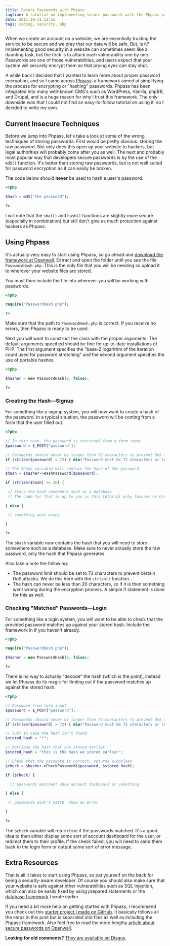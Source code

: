 ```yaml
---
title: Secure Passwords with Phpass
tagline: A tutorial on implementing secure passwords with the Phpass password hashing library
date: 2011-10-11 12:55
tags: coding, security, php
---
```


When we create an account on a website, we are essentially trusting the service to be secure and we pray that our data will be safe. But, is it? Implementing good security in a website can sometimes seem like a daunting task, but the trick is to attack each vulnerability one by one. Passwords are one of those vulnerabilities, and users expect that your system will securely encrypt them so that prying eyes can stay shut.

A while back I decided that I wanted to learn more about proper password encryption, and so I came across [Phpass](http://www.openwall.com/phpass/ 'Portable PHP password hashing framework'): a framework aimed at simplifying the process for encrypting or "hashing" passwords. Phpass has been integrated into many well-known CMS's such as WordPress, Vanilla, phpBB, and Drupal, and is a huge reason for why I trust this framework. The only downside was that I could not find an easy-to-follow tutorial on using it, so I decided to write my own.

## Current Insecure Techniques

Before we jump into Phpass, let's take a look at some of the wrong techniques of storing passwords. First would be pretty obvious: storing the raw password. Not only does this open up your website to hackers, but legal authorities will probably come after you as well. The next and probably most popular way that developers secure passwords is by the use of the `md5()` function. It's better than storing raw passwords, but is not well suited for password encryption as it can easily be broken.

The code below should **never** be used to hash a user's password.

```php
<?php

$hash = md5("the password");

?>
```

I will note that the `sha1()` and `hash()` functions are slightly more secure (especially in combination) but still don't give as much protection against hackers as Phpass.

## Using Phpass

It's actually very easy to start using Phpass, so go ahead and [download the framework at Openwall](http://www.openwall.com/phpass/). Extract and open the folder until you see the file `PasswordHash.php`. This is the only file that you will be needing so upload it to wherever your website files are stored.

You must then include the file into wherever you will be working with passwords.

```php
<?php

require("PasswordHash.php");

?>
```

Make sure that the path to `PasswordHash.php` is correct. If you receive no errors, then Phpass is ready to be used.

Next you will want to construct the class with the proper arguments. The default arguments specified should be fine for up-to-date installations of PHP. The first argument specifies the "base-2 logarithm of the iteration count used for password stretching" and the second argument specifies the use of portable hashes.

```php
<?php

$hasher = new PasswordHash(8, false);

?>
```

### Creating the Hash—Signup

For something like a signup system, you will now want to create a hash of the password. In a typical situation, the password will be coming from a form that the user filled out.

```php
<?php

// In this case, the password is retrieved from a form input
$password = $_POST["password"];

// Passwords should never be longer than 72 characters to prevent DoS attacks
if (strlen($password) > 72) { die("Password must be 72 characters or less"); }

// The $hash variable will contain the hash of the password
$hash = $hasher->HashPassword($password);

if (strlen($hash) >= 20) {

 // Store the hash somewhere such as a database
 // The code for that is up to you as this tutorial only focuses on hashing passwords

} else {

 // something went wrong

}

?>
```

The `$hash` variable now contains the hash that you will need to store somewhere such as a database. Make sure to never actually store the raw password, only the hash that Phpass generates.

Also take a note the following:

- The password limit should be set to 72 characters to prevent certain DoS attacks. We do this here with the `strlen()` function.
- The hash can never be less than 20 characters, so if it is then something went wrong during the encryption process. A simple if statement is done for this as well.

### Checking "Matched" Passwords—Login

For something like a login system, you will want to be able to check that the provided password matches up against your stored hash. Include the framework in if you haven't already.

```php
<?php

require("PasswordHash.php");

$hasher = new PasswordHash(8, false);

?>
```

There is no way to actually "decode" the hash (which is the point), instead we let Phpass do its magic for finding out if the password matches up against the stored hash.

```php
<?php

// Password from form input
$password = $_POST["password"];

// Passwords should never be longer than 72 characters to prevent DoS attacks
if (strlen($password) > 72) { die("Password must be 72 characters or less"); }

// Just in case the hash isn't found
$stored_hash = "*";

// Retrieve the hash that you stored earlier
$stored_hash = "this is the hash we stored earlier";

// Check that the password is correct, returns a boolean
$check = $hasher->CheckPassword($password, $stored_hash);

if ($check) {

  // passwords matched! show account dashboard or something

} else {

 // passwords didn't match, show an error

}

?>
```

The `$check` variable will return true if the passwords matched. It's a good idea to then either display some sort of account dashboard for the user, or redirect them to their profile. If the check failed, you will need to send them back to the login form or output some sort of error message.

## Extra Resources

That is all it takes to start using Phpass, so pat yourself on the back for being a security-aware developer. Of course you should also make sure that your website is safe against other vulnerabilities such as SQL Injection, which can also be easily fixed by using prepared statements or the [database framework](http://sunnyis.me/blog/database-framework/) I wrote earlier.

If you need a bit more help on getting started with Phpass, I recommend you check out this [starter project I made on GitHub](http://github.com/sunnysingh/phpass-starter). It basically follows all the steps in this post but is separated into files as well as including the Phpass framework. Also feel free to read the more lengthy [article about secure passwords on Openwall](http://www.openwall.com/articles/PHP-Users-Passwords "How to manage a PHP application's users and passwords").

**Looking for old comments?** [They are available on Disqus](https://disqus.com/home/discussion/sunnysingh/secure_passwords_with_phpass/).
